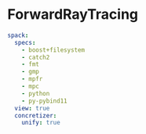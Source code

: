 # ForwardRayTracing
 
```yaml
spack:
  specs:
    - boost+filesystem
    - catch2
    - fmt
    - gmp
    - mpfr
    - mpc
    - python
    - py-pybind11
  view: true
  concretizer:
    unify: true
```